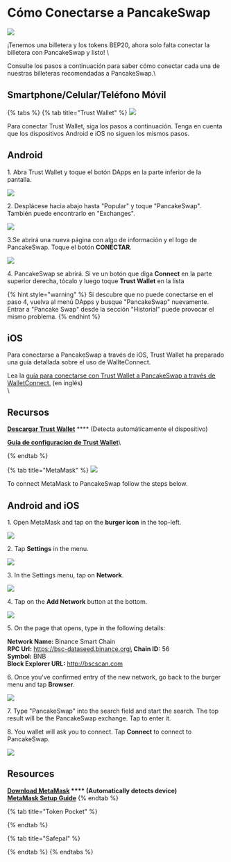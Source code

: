# Cómo Conectarse a PancakeSwap

![](<../.gitbook/assets/conectar w.png>)

¡Tenemos una billetera y los tokens BEP20, ahora solo falta conectar la billetera con PancakeSwap y listo! \


Consulte los pasos a continuación para saber cómo conectar cada una de nuestras billeteras recomendadas a PancakeSwap.\


## Smartphone/Celular/Teléfono Móvil

{% tabs %}
{% tab title="Trust Wallet" %}
![](<../.gitbook/assets/image (36).png>)

Para conectar Trust Wallet, siga los pasos a continuación. Tenga en cuenta que los dispositivos Android e iOS no siguen los mismos pasos.

## Android

1\. Abra Trust Wallet y toque el botón DApps en la parte inferior de la pantalla.

![](<../.gitbook/assets/image (68).png>)

2\. Desplácese hacia abajo hasta "Popular" y toque "PancakeSwap". También puede encontrarlo en "Exchanges".

![](<../.gitbook/assets/image (66).png>)

3.Se abrirá una nueva página con algo de información y el logo de PancakeSwap. Toque el botón **CONECTAR**.

![](<../.gitbook/assets/image (67).png>)

4\. PancakeSwap se abrirá. Si ve un botón que diga **Connect** en la parte superior derecha, tócalo y luego toque **Trust Wallet** en la lista

{% hint style="warning" %}
Si descubre que no puede conectarse en el paso 4, vuelva al menú DApps y busque "PancakeSwap" nuevamente. Entrar a "Pancake Swap" desde la sección "Historial" puede provocar el mismo problema.
{% endhint %}

## iOS

Para conectarse a PancakeSwap a través de iOS, Trust Wallet ha preparado una guía detallada sobre el uso de WallteConnect.

Lea la [guía para conectarse con Trust Wallet a PancakeSwap a través de WalletConnect.](https://community.trustwallet.com/t/using-walletconnect-to-access-pancakeswap/212307) (en inglés)\
\


## **Recursos**

[**Descargar Trust Wallet**](https://trustwallet.com/) **** (Detecta automáticamente el dispositivo)[ ](https://www.binance.com/en/blog/421499824684901157/How-to-Set-Up-and-Use-Trust-Wallet-for-Binance-Smart-Chain)

[**Guia de configuracion de Trust Wallet**](https://www.binance.com/es/blog/421499824684901157/C%C3%B3mo-configurar-y-usar-Trust-Wallet-en-Binance-Smart-Chain)\

{% endtab %}

{% tab title="MetaMask" %}
![](<../.gitbook/assets/image (33) (3).png>)

To connect MetaMask to PancakeSwap follow the steps below.

## Android and iOS

1\. Open MetaMask and tap on the **burger icon** in the top-left.

![](<../.gitbook/assets/image (72).png>)

2\. Tap **Settings** in the menu.

![](<../.gitbook/assets/image (73).png>)

3\. In the Settings menu, tap on **Network**.

![](<../.gitbook/assets/image (74).png>)

4\. Tap on the **Add Network** button at the bottom.

![](<../.gitbook/assets/image (75).png>)

5\. On the page that opens, type in the following details:

**Network Name:** Binance Smart Chain\
**RPC Url:** https://bsc-dataseed.binance.org\
**Chain ID:** 56\
**Symbol:** BNB\
**Block Explorer URL:** http://bscscan.com

6\. Once you've confirmed entry of the new network, go back to the burger menu and tap **Browser**.

![](<../.gitbook/assets/image (76).png>)

7\. Type "PancakeSwap" into the search field and start the search. The top result will be the PancakeSwap exchange. Tap to enter it.

8\. You wallet will ask you to connect. Tap **Connect** to connect to PancakeSwap.

![](<../.gitbook/assets/image (77).png>)



## Resources

****[**Download MetaMask**](https://metamask.io/download.html) **** (Automatically detects device)\
[**MetaMask Setup Guide**](https://academy.binance.com/en/articles/connecting-metamask-to-binance-smart-chain)****
{% endtab %}

{% tab title="Token Pocket" %}

{% endtab %}

{% tab title="Safepal" %}

{% endtab %}
{% endtabs %}
